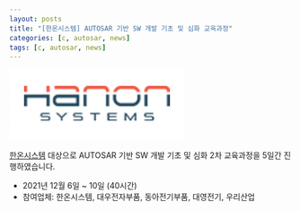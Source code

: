 ```yaml
---
layout: posts
title: "[한온시스템] AUTOSAR 기반 SW 개발 기초 및 심화 교육과정"
categories: [c, autosar, news]
tags: [c, autosar, news]
---
```


![Hanon logo](/assets/img/post/hanon_logo.png)

[한온시스템](https://www.hanonsystems.com/) 대상으로 AUTOSAR 기반 SW 개발 기초 및 심화 2차 교육과정을 5일간 진행하였습니다.

- 2021년 12월 6일 ~ 10일 (40시간)
- 참여업체: 한온시스템, 대우전자부품, 동아전기부품, 대영전기, 우리산업




